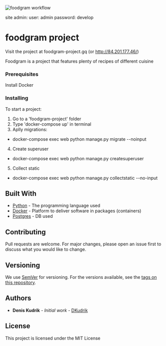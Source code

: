 ![foodgram workflow](https://github.com/DKudrik/foodgram-project/actions/workflows/main.yml/badge.svg)

site admin:
user: admin
password: develop

# foodgram project

Visit the project at foodgram-project.gq (or http://84.201.177.46/)


Foodgram is a project that features plenty of recipes of different cuisine

### Prerequisites

Install Docker

### Installing

To start a project:
1. Go to a 'foodgram-project' folder
2. Type 'docker-compose up' in terminal
3. Aplly migrations:
  * docker-compose exec web python manage.py migrate --noinput
4. Create superuser
  * docker-compose exec web python manage.py createsuperuser
5. Collect static
  * docker-compose exec web python manage.py collectstatic --no-input

## Built With

* [Python](https://www.python.org/) - The programming language used
* [Docker](https://maven.apache.org/) - Platform to deliver software in packages (containers)
* [Postgres](https://www.postgresql.org/) - DB used

## Contributing

Pull requests are welcome. For major changes, please open an issue first to discuss what you would like to change.

## Versioning

We use [SemVer](http://semver.org/) for versioning. For the versions available, see the [tags on this repository](https://github.com/DKudrik/project/tags). 

## Authors

* **Denis Kudrik** - *Initial work* - [DKudrik](https://github.com/DKudrik/foodgram-project)

## License

This project is licensed under the MIT License

